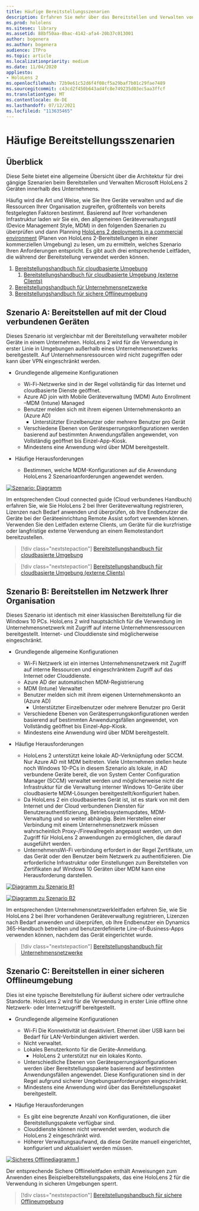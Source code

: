 ```yaml
---
title: Häufige Bereitstellungsszenarien
description: Erfahren Sie mehr über das Bereitstellen und Verwalten von HoloLens in Unternehmensumgebungen, einschließlich Infrastruktur, Azure Active Directory und Verwaltung mobiler Geräte.
ms.prod: hololens
ms.sitesec: library
ms.assetid: 88bf50aa-0bac-4142-afa4-20b37c013001
author: bogenera
ms.author: bogenera
audience: ITPro
ms.topic: article
ms.localizationpriority: medium
ms.date: 11/04/2020
appliesto:
- HoloLens 2
ms.openlocfilehash: 72b9e61c52d6f4f08cf5a29baf7b01c29fae7489
ms.sourcegitcommit: c43cd2f450b643ad4fc8e749235d03ec5aa3ffcf
ms.translationtype: MT
ms.contentlocale: de-DE
ms.lasthandoff: 07/12/2021
ms.locfileid: "113635465"
---
```

# <a name="common-deployment-scenarios"></a>Häufige Bereitstellungsszenarien

## <a name="overview"></a>Überblick

Diese Seite bietet eine allgemeine Übersicht über die Architektur für drei gängige Szenarien beim Bereitstellen und Verwalten Microsoft HoloLens 2 Geräten innerhalb des Unternehmens.

Häufig wird die Art und Weise, wie Sie Ihre Geräte verwalten und auf die Ressourcen Ihrer Organisation zugreifen, größtenteils von bereits festgelegten Faktoren bestimmt. Basierend auf Ihrer vorhandenen Infrastruktur laden wir Sie ein, den allgemeinen Geräteverwaltungsstil (Device Management Style, MDM) in den folgenden Szenarien zu überprüfen und dann Planning [HoloLens 2 deployments in a commercial environment](hololens-core-components.md) (Planen von HoloLens 2-Bereitstellungen in einer kommerziellen Umgebung) zu lesen, um zu ermitteln, welches Szenario Ihren Anforderungen entspricht. Es gibt auch drei entsprechende Leitfäden, die während der Bereitstellung verwendet werden können.


 1. [Bereitstellungshandbuch für cloudbasierte Umgebung](hololens2-cloud-connected-overview.md)
     1. [Bereitstellungshandbuch für cloudbasierte Umgebung (externe Clients)](hololens2-deployment-guide.md)
 1. [Bereitstellungshandbuch für Unternehmensnetzwerke](hololens2-corp-connected-overview.md)
 1. [Bereitstellungshandbuch für sichere Offlineumgebung](hololens-common-scenarios-offline-secure.md)

## <a name="scenario-a-deploy-to-cloud-connected-devices"></a>Szenario A: Bereitstellen auf mit der Cloud verbundenen Geräten

Dieses Szenario ist vergleichbar mit der Bereitstellung verwalteter mobiler Geräte in einem Unternehmen. HoloLens 2 wird für die Verwendung in erster Linie in Umgebungen außerhalb eines Unternehmensnetzwerks bereitgestellt. Auf Unternehmensressourcen wird nicht zugegriffen oder kann über VPN eingeschränkt werden. 
 * Grundlegende allgemeine Konfigurationen
   * Wi-Fi-Netzwerke sind in der Regel vollständig für das Internet und cloudbasierte Dienste geöffnet.
   * Azure AD join with Mobile Geräteverwaltung (MDM) Auto Enrollment –MDM (Intune) Managed
   * Benutzer melden sich mit ihrem eigenen Unternehmenskonto an (Azure AD)
     * Unterstützter Einzelbenutzer oder mehrere Benutzer pro Gerät
   * Verschiedene Ebenen von Gerätesperrungskonfigurationen werden basierend auf bestimmten Anwendungsfällen angewendet, von Vollständig geöffnet bis Einzel-App-Kiosk.
   * Mindestens eine Anwendung wird über MDM bereitgestellt.

* Häufige Herausforderungen
   * Bestimmen, welche MDM-Konfigurationen auf die Anwendung HoloLens 2 Szenarioanforderungen angewendet werden.

[![Szenario: Diagramm ](images/deployment-guides-revised-scenario-a.png)](images/deployment-guides-revised-scenario-a.png#lightbox)

Im entsprechenden Cloud connected guide (Cloud verbundenes Handbuch) erfahren Sie, wie Sie HoloLens 2 bei Ihrer Geräteverwaltung registrieren, Lizenzen nach Bedarf anwenden und überprüfen, ob Ihre Endbenutzer die Geräte bei der Geräteeinrichtung Remote Assist sofort verwenden können. Verwenden Sie den Leitfaden externe Clients, um Geräte für die kurzfristige oder langfristige externe Verwendung an einem Remotestandort bereitzustellen.

> [!div class="nextstepaction"]
> [Bereitstellungshandbuch für cloudbasierte Umgebung](hololens2-cloud-connected-overview.md)

> [!div class="nextstepaction"]
> [Bereitstellungshandbuch für cloudbasierte Umgebung (externe Clients)](hololens2-deployment-guide.md)

## <a name="scenario-b-deploy-inside-your-organizations-network"></a>Szenario B: Bereitstellen im Netzwerk Ihrer Organisation

Dieses Szenario ist identisch mit einer klassischen Bereitstellung für die Windows 10 PCs. HoloLens 2 wird hauptsächlich für die Verwendung im Unternehmensnetzwerk mit Zugriff auf interne Unternehmensressourcen bereitgestellt. Internet- und Clouddienste sind möglicherweise eingeschränkt. 

 * Grundlegende allgemeine Konfigurationen
   * Wi-Fi Netzwerk ist ein internes Unternehmensnetzwerk mit Zugriff auf interne Ressourcen und eingeschränktem Zugriff auf das Internet oder Clouddienste.
   * Azure AD der automatischen MDM-Registrierung
   * MDM (Intune) Verwaltet
   * Benutzer melden sich mit ihrem eigenen Unternehmenskonto an (Azure AD)
     * Unterstützter Einzelbenutzer oder mehrere Benutzer pro Gerät
   * Verschiedene Ebenen von Gerätesperrungskonfigurationen werden basierend auf bestimmten Anwendungsfällen angewendet, von Vollständig geöffnet bis Einzel-App-Kiosk.
   * Mindestens eine Anwendung wird über MDM bereitgestellt.

 * Häufige Herausforderungen
   * HoloLens 2 unterstützt keine lokale AD-Verknüpfung oder SCCM. Nur Azure AD mit MDM beitreten. Viele Unternehmen stellen heute noch Windows 10-PCs in diesem Szenario als lokale, in AD verbundene Geräte bereit, die von System Center Configuration Manager (SCCM) verwaltet werden und möglicherweise nicht die Infrastruktur für die Verwaltung interner Windows 10-Geräte über cloudbasierte MDM-Lösungen bereitgestellt/konfiguriert haben.
   * Da HoloLens 2 ein cloudbasiertes Gerät ist, ist es stark von mit dem Internet und der Cloud verbundenen Diensten für Benutzerauthentifizierung, Betriebssystemupdates, MDM-Verwaltung und so weiter abhängig. Beim Herstellen einer Verbindung mit einem Unternehmensnetzwerk müssen wahrscheinlich Proxy-/Firewallregeln angepasst werden, um den Zugriff für HoloLens 2 anwendungen zu ermöglichen, die darauf ausgeführt werden.
   * UnternehmensWi-Fi verbindung erfordert in der Regel Zertifikate, um das Gerät oder den Benutzer beim Netzwerk zu authentifizieren. Die erforderliche Infrastruktur oder Einstellungen zum Bereitstellen von Zertifikaten auf Windows 10 Geräten über MDM kann eine Herausforderung darstellen.

[![Diagramm zu Szenario B1 ](images/deployment-guides-revised-scenario-b-01-1.png)](images/deployment-guides-revised-scenario-b-01-1.png#lightbox)

[![Diagramm zu Szenario B2 ](images/deployment-guides-revised-scenario-b-02-1.png)](images/deployment-guides-revised-scenario-b-02-1.png#lightbox)

Im entsprechenden Unternehmensnetzwerkleitfaden erfahren Sie, wie Sie HoloLens 2 bei Ihrer vorhandenen Geräteverwaltung registrieren, Lizenzen nach Bedarf anwenden und überprüfen, ob Ihre Endbenutzer ein Dynamics 365-Handbuch betreiben und benutzerdefinierte Line-of-Business-Apps verwenden können, nachdem das Gerät eingerichtet wurde.

> [!div class="nextstepaction"]
> [Bereitstellungshandbuch für Unternehmensnetzwerke](hololens2-corp-connected-overview.md)

## <a name="scenario-c-deploy-in-secure-offline-environment"></a>Szenario C: Bereitstellen in einer sicheren Offlineumgebung

Dies ist eine typische Bereitstellung für äußerst sichere oder vertrauliche Standorte. HoloLens 2 wird für die Verwendung in erster Linie offline ohne Netzwerk- oder Internetzugriff bereitgestellt. 
 * Grundlegende allgemeine Konfigurationen
   * Wi-Fi Die Konnektivität ist deaktiviert. Ethernet über USB kann bei Bedarf für LAN-Verbindungen aktiviert werden.
   * Nicht verwaltet.
   * Lokales Benutzerkonto für die Geräte-Anmeldung.
     * HoloLens 2 unterstützt nur ein lokales Konto.
   * Unterschiedliche Ebenen von Gerätesperrungskonfigurationen werden über Bereitstellungspakete basierend auf bestimmten Anwendungsfällen angewendet. Diese Konfigurationen sind in der Regel aufgrund sicherer Umgebungsanforderungen eingeschränkt.
   * Mindestens eine Anwendung wird über das Bereitstellungspaket bereitgestellt.

 * Häufige Herausforderungen
   * Es gibt eine begrenzte Anzahl von Konfigurationen, die über Bereitstellungspakete verfügbar sind.
   * Clouddienste können nicht verwendet werden, wodurch die HoloLens 2 eingeschränkt wird.
   * Höherer Verwaltungsaufwand, da diese Geräte manuell eingerichtet, konfiguriert und aktualisiert werden müssen.

[![Sicheres Offlinediagramm 1 ](images/deployment-guides-revised-scenario-c-01.png)](images/deployment-guides-revised-scenario-c-01.png#lightbox)

Der entsprechende Sichere Offlineleitfaden enthält Anweisungen zum Anwenden eines Beispielbereitstellungspakets, das eine HoloLens 2 für die Verwendung in sicheren Umgebungen sperrt.

> [!div class="nextstepaction"]
> [Bereitstellungshandbuch für sichere Offlineumgebung](hololens-common-scenarios-offline-secure.md)


